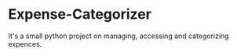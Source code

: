 # Expense-Categorizer
It's a small python project on managing, accessing and categorizing expences.
